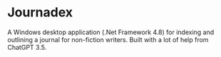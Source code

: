 # Journadex
A Windows desktop application (.Net Framework 4.8) for indexing and outlining a journal for non-fiction writers. Built with a lot of help from ChatGPT 3.5.

